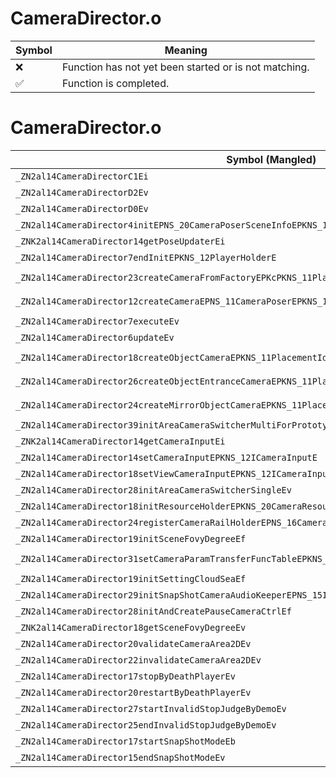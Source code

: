 # CameraDirector.o
| Symbol | Meaning 
| ------------- | ------------- 
| :x: | Function has not yet been started or is not matching. 
| :white_check_mark: | Function is completed. 


# CameraDirector.o
| Symbol (Mangled) | Symbol (Demangled) | Decompiled? |
| ------------- |  ------------- | ------------- |
| `_ZN2al14CameraDirectorC1Ei` | `al::CameraDirector::CameraDirector(int)` | :white_check_mark: |
| `_ZN2al14CameraDirectorD2Ev` | `al::CameraDirector::~CameraDirector()` | :white_check_mark: |
| `_ZN2al14CameraDirectorD0Ev` | `al::CameraDirector::~CameraDirector()` | :white_check_mark: |
| `_ZN2al14CameraDirector4initEPNS_20CameraPoserSceneInfoEPKNS_18CameraPoserFactoryE` | `al::CameraDirector::init(al::CameraPoserSceneInfo *,al::CameraPoserFactory const*)` | :white_check_mark: |
| `_ZNK2al14CameraDirector14getPoseUpdaterEi` | `al::CameraDirector::getPoseUpdater(int)const` | :white_check_mark: |
| `_ZN2al14CameraDirector7endInitEPKNS_12PlayerHolderE` | `al::CameraDirector::endInit(al::PlayerHolder const*)` | :white_check_mark: |
| `_ZN2al14CameraDirector23createCameraFromFactoryEPKcPKNS_11PlacementIdES2_iRKN4sead8Matrix34IfEE` | `al::CameraDirector::createCameraFromFactory(char const*,al::PlacementId const*,char const*,int,sead::Matrix34<float> const&)` | :white_check_mark: |
| `_ZN2al14CameraDirector12createCameraEPNS_11CameraPoserEPKNS_11PlacementIdEPKciRKN4sead8Matrix34IfEEb` | `al::CameraDirector::createCamera(al::CameraPoser *,al::PlacementId const*,char const*,int,sead::Matrix34<float> const&,bool)` | :white_check_mark: |
| `_ZN2al14CameraDirector7executeEv` | `al::CameraDirector::execute(void)` | :white_check_mark: |
| `_ZN2al14CameraDirector6updateEv` | `al::CameraDirector::update(void)` | :white_check_mark: |
| `_ZN2al14CameraDirector18createObjectCameraEPKNS_11PlacementIdEPKcS5_iRKN4sead8Matrix34IfEE` | `al::CameraDirector::createObjectCamera(al::PlacementId const*,char const*,char const*,int,sead::Matrix34<float> const&)` | :white_check_mark: |
| `_ZN2al14CameraDirector26createObjectEntranceCameraEPKNS_11PlacementIdEPKcRKN4sead8Matrix34IfEE` | `al::CameraDirector::createObjectEntranceCamera(al::PlacementId const*,char const*,sead::Matrix34<float> const&)` | :white_check_mark: |
| `_ZN2al14CameraDirector24createMirrorObjectCameraEPKNS_11PlacementIdEPKciRKN4sead8Matrix34IfEE` | `al::CameraDirector::createMirrorObjectCamera(al::PlacementId const*,char const*,int,sead::Matrix34<float> const&)` | :white_check_mark: |
| `_ZN2al14CameraDirector39initAreaCameraSwitcherMultiForPrototypeEPNS_15AreaObjDirectorE` | `al::CameraDirector::initAreaCameraSwitcherMultiForPrototype(al::AreaObjDirector *)` | :white_check_mark: |
| `_ZNK2al14CameraDirector14getCameraInputEi` | `al::CameraDirector::getCameraInput(int)const` | :white_check_mark: |
| `_ZN2al14CameraDirector14setCameraInputEPKNS_12ICameraInputE` | `al::CameraDirector::setCameraInput(al::ICameraInput const*)` | :white_check_mark: |
| `_ZN2al14CameraDirector18setViewCameraInputEPKNS_12ICameraInputEi` | `al::CameraDirector::setViewCameraInput(al::ICameraInput const*,int)` | :white_check_mark: |
| `_ZN2al14CameraDirector28initAreaCameraSwitcherSingleEv` | `al::CameraDirector::initAreaCameraSwitcherSingle(void)` | :white_check_mark: |
| `_ZN2al14CameraDirector18initResourceHolderEPKNS_20CameraResourceHolderE` | `al::CameraDirector::initResourceHolder(al::CameraResourceHolder const*)` | :white_check_mark: |
| `_ZN2al14CameraDirector24registerCameraRailHolderEPNS_16CameraRailHolderE` | `al::CameraDirector::registerCameraRailHolder(al::CameraRailHolder *)` | :white_check_mark: |
| `_ZN2al14CameraDirector19initSceneFovyDegreeEf` | `al::CameraDirector::initSceneFovyDegree(float)` | :white_check_mark: |
| `_ZN2al14CameraDirector31setCameraParamTransferFuncTableEPKNS_29NameToCameraParamTransferFuncEi` | `al::CameraDirector::setCameraParamTransferFuncTable(al::NameToCameraParamTransferFunc const*,int)` | :white_check_mark: |
| `_ZN2al14CameraDirector19initSettingCloudSeaEf` | `al::CameraDirector::initSettingCloudSea(float)` | :white_check_mark: |
| `_ZN2al14CameraDirector29initSnapShotCameraAudioKeeperEPNS_15IUseAudioKeeperE` | `al::CameraDirector::initSnapShotCameraAudioKeeper(al::IUseAudioKeeper *)` | :white_check_mark: |
| `_ZN2al14CameraDirector28initAndCreatePauseCameraCtrlEf` | `al::CameraDirector::initAndCreatePauseCameraCtrl(float)` | :white_check_mark: |
| `_ZNK2al14CameraDirector18getSceneFovyDegreeEv` | `al::CameraDirector::getSceneFovyDegree(void)const` | :white_check_mark: |
| `_ZN2al14CameraDirector20validateCameraArea2DEv` | `al::CameraDirector::validateCameraArea2D(void)` | :white_check_mark: |
| `_ZN2al14CameraDirector22invalidateCameraArea2DEv` | `al::CameraDirector::invalidateCameraArea2D(void)` | :white_check_mark: |
| `_ZN2al14CameraDirector17stopByDeathPlayerEv` | `al::CameraDirector::stopByDeathPlayer(void)` | :white_check_mark: |
| `_ZN2al14CameraDirector20restartByDeathPlayerEv` | `al::CameraDirector::restartByDeathPlayer(void)` | :white_check_mark: |
| `_ZN2al14CameraDirector27startInvalidStopJudgeByDemoEv` | `al::CameraDirector::startInvalidStopJudgeByDemo(void)` | :white_check_mark: |
| `_ZN2al14CameraDirector25endInvalidStopJudgeByDemoEv` | `al::CameraDirector::endInvalidStopJudgeByDemo(void)` | :white_check_mark: |
| `_ZN2al14CameraDirector17startSnapShotModeEb` | `al::CameraDirector::startSnapShotMode(bool)` | :white_check_mark: |
| `_ZN2al14CameraDirector15endSnapShotModeEv` | `al::CameraDirector::endSnapShotMode(void)` | :white_check_mark: |
